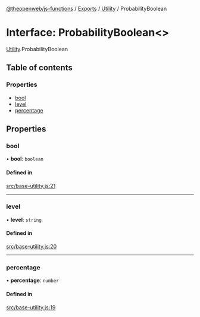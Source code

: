 [@theopenweb/js-functions](../README.md) / [Exports](../modules.md) / [Utility](../modules/Utility.md) / ProbabilityBoolean

# Interface: ProbabilityBoolean<\>

[Utility](../modules/Utility.md).ProbabilityBoolean

## Table of contents

### Properties

- [bool](Utility.ProbabilityBoolean.md#bool)
- [level](Utility.ProbabilityBoolean.md#level)
- [percentage](Utility.ProbabilityBoolean.md#percentage)

## Properties

### bool

• **bool**: `boolean`

#### Defined in

[src/base-utility.js:21](https://github.com/theopenwebjp/js-functions/blob/cc8d337/src/base-utility.js#L21)

___

### level

• **level**: `string`

#### Defined in

[src/base-utility.js:20](https://github.com/theopenwebjp/js-functions/blob/cc8d337/src/base-utility.js#L20)

___

### percentage

• **percentage**: `number`

#### Defined in

[src/base-utility.js:19](https://github.com/theopenwebjp/js-functions/blob/cc8d337/src/base-utility.js#L19)
